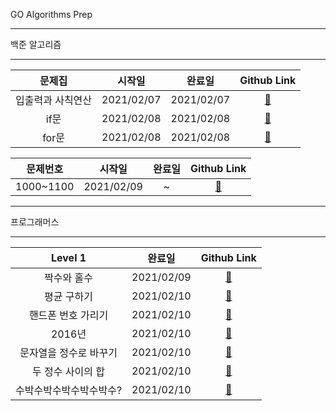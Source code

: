 GO Algorithms Prep
***
백준 알고리즘
***
|             문제집              |   시작일   |   완료일   |       Github Link      |  
| :---------------------------: |:------:|:-----:|:--------------------: | 
|         입출력과 사칙연산        |2021/02/07 | 2021/02/07|[:link:](./baekjoon/입출력과_사칙연산) |
|         if문        |2021/02/08 |2021/02/08|[:link:](./baekjoon/if문) |
|         for문        |2021/02/08 |2021/02/08|[:link:](./baekjoon/for문) |


|             문제번호              |   시작일   |   완료일   |       Github Link      |  
| :---------------------------: |:------:|:-----:|:--------------------: | 
|         1000~1100        |2021/02/09 |~|[:link:](./baekjoon/1000_1100) |

***
프로그래머스
***
|             Level 1             |   완료일   |       Github Link      |  
| :---------------------------: |:-----:|:--------------------: | 
|         짝수와 홀수        |2021/02/09 |[:link:](./programmers/level_1/짝수와_홀수.go) |
|         평균 구하기        |2021/02/10 |[:link:](./programmers/level_1/평균_구하기.go) |
|         핸드폰 번호 가리기        |2021/02/10 |[:link:](./programmers/level_1/핸드폰_번호_가리기.go) |
|         2016년        |2021/02/10 |[:link:](./programmers/level_1/2016년.go) |
|         문자열을 정수로 바꾸기        |2021/02/10 |[:link:](./programmers/level_1/문자열_정수로_바꾸기.go) |
|         두 정수 사이의 합        |2021/02/10 |[:link:](./programmers/level_1/두_정수_사이의_합.go) |
|         수박수박수박수박수박수?        |2021/02/10 |[:link:](./programmers/level_1/수박수박수박수박수박수?.go) |

